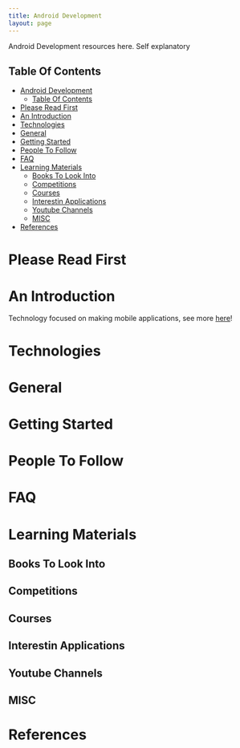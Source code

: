 ```yaml
---
title: Android Development
layout: page
---
```


Android Development resources here. Self explanatory

## Table Of Contents
- [Android Development](#android-development)
  - [Table Of Contents](#table-of-contents)
- [Please Read First](#please-read-first)
- [An Introduction](#an-introduction)
- [Technologies](#technologies)
- [General](#general)
- [Getting Started](#getting-started)
- [People To Follow](#people-to-follow)
- [FAQ](#faq)
- [Learning Materials](#learning-materials)
  - [Books To Look Into](#books-to-look-into)
  - [Competitions](#competitions)
  - [Courses](#courses)
  - [Interestin Applications](#interestin-applications)
  - [Youtube Channels](#youtube-channels)
  - [MISC](#misc)
- [References](#references)

# Please Read First

# An Introduction

Technology focused on making mobile applications, see more [here](https://developer.android.com/)!

# Technologies

# General

# Getting Started

# People To Follow

# FAQ

# Learning Materials

## Books To Look Into

## Competitions

## Courses

## Interestin Applications

## Youtube Channels

## MISC

# References

